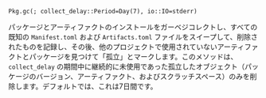 ```
Pkg.gc(; collect_delay::Period=Day(7), io::IO=stderr)
```

パッケージとアーティファクトのインストールをガーベジコレクトし、すべての既知の `Manifest.toml` および `Artifacts.toml` ファイルをスイープして、削除されたものを記録し、その後、他のプロジェクトで使用されていないアーティファクトとパッケージを見つけて「孤立」とマークします。このメソッドは、`collect_delay` の期間中に継続的に未使用であった孤立したオブジェクト（パッケージのバージョン、アーティファクト、およびスクラッチスペース）のみを削除します。デフォルトでは、これは7日間です。
